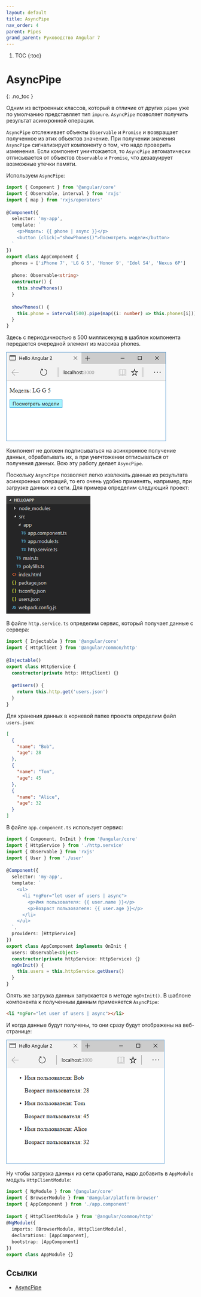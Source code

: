 ```yaml
---
layout: default
title: AsyncPipe
nav_order: 4
parent: Pipes
grand_parent: Руководство Angular 7
---
```


<!-- prettier-ignore-start -->
1. TOC
{:toc}

# AsyncPipe
{: .no_toc }
<!-- prettier-ignore-end -->

Одним из встроенных классов, который в отличие от других `pipes` уже по умолчанию представляет тип `impure`. `AsyncPipe` позволяет получить результат асинхронной операции.

`AsyncPipe` отслеживает объекты `Observable` и `Promise` и возвращает полученное из этих объектов значение. При получении значения `AsyncPipe` сигнализирует компоненту о том, что надо проверить изменения. Если компонент уничтожается, то `AsyncPipe` автоматически отписывается от объектов `Observable` и `Promise`, что дезавуирует возможные утечки памяти.

Используем `AsyncPipe`:

```typescript
import { Component } from '@angular/core'
import { Observable, interval } from 'rxjs'
import { map } from 'rxjs/operators'

@Component({
  selector: 'my-app',
  template: `
    <p>Модель: {{ phone | async }}</p>
    <button (click)="showPhones()">Посмотреть модели</button>
  `
})
export class AppComponent {
  phones = ['iPhone 7', 'LG G 5', 'Honor 9', 'Idol S4', 'Nexus 6P']

  phone: Observable<string>
  constructor() {
    this.showPhones()
  }

  showPhones() {
    this.phone = interval(500).pipe(map((i: number) => this.phones[i]))
  }
}
```

Здесь с периодичностью в 500 миллисекунд в шаблон компонента передается очередной элемент из массива phones.

![Скриншот](asyncpipe-1.png)

Компонент не должен подписываться на асинхронное получение данных, обрабатывать их, а при уничтожении отписываться от получения данных. Всю эту работу делает `AsyncPipe`.

Поскольку `AsyncPipe` позволяет легко извлекать данные из результата асинхронных операций, то его очень удобно применять, например, при загрузке данных из сети. Для примера определим следующий проект:

![Структура](asyncpipe-2.png)

В файле `http.service.ts` определим сервис, который получает данные с сервера:

```typescript
import { Injectable } from '@angular/core'
import { HttpClient } from '@angular/common/http'

@Injectable()
export class HttpService {
  constructor(private http: HttpClient) {}

  getUsers() {
    return this.http.get('users.json')
  }
}
```

Для хранения данных в корневой папке проекта определим файл `users.json`:

```json
[
  {
    "name": "Bob",
    "age": 28
  },
  {
    "name": "Tom",
    "age": 45
  },
  {
    "name": "Alice",
    "age": 32
  }
]
```

В файле `app.component.ts` использует сервис:

```typescript
import { Component, OnInit } from '@angular/core'
import { HttpService } from './http.service'
import { Observable } from 'rxjs'
import { User } from './user'

@Component({
  selector: 'my-app',
  template: `
    <ul>
      <li *ngFor="let user of users | async">
        <p>Имя пользователя: {{ user.name }}</p>
        <p>Возраст пользователя: {{ user.age }}</p>
      </li>
    </ul>
  `,
  providers: [HttpService]
})
export class AppComponent implements OnInit {
  users: Observable<Object>
  constructor(private httpService: HttpService) {}
  ngOnInit() {
    this.users = this.httpService.getUsers()
  }
}
```

Опять же загрузка данных запускается в методе `ngOnInit()`. В шаблоне компонента к полученным данным применяется `AsyncPipe`:

```html
<li *ngFor="let user of users | async"></li>
```

И когда данные будут получены, то они сразу будут отображены на веб-странице:

![Скриншот](asyncpipe-3.png)

Ну чтобы загрузка данных из сети сработала, надо добавить в `AppModule` модуль `HttpClientModule`:

```typescript
import { NgModule } from '@angular/core'
import { BrowserModule } from '@angular/platform-browser'
import { AppComponent } from './app.component'

import { HttpClientModule } from '@angular/common/http'
@NgModule({
  imports: [BrowserModule, HttpClientModule],
  declarations: [AppComponent],
  bootstrap: [AppComponent]
})
export class AppModule {}
```

## Ссылки

- [AsyncPipe](https://metanit.com/web/angular2/8.4.php)
